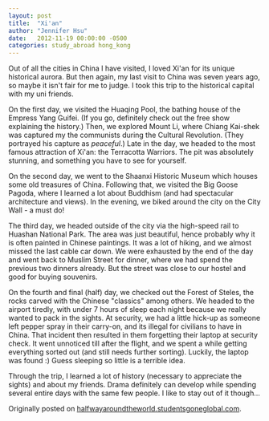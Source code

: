 ```yaml
---
layout: post
title:  "Xi'an"
author: "Jennifer Hsu"
date:   2012-11-19 00:00:00 -0500
categories: study_abroad hong_kong
---
```

Out of all the cities in China I have visited, I loved Xi'an for its unique historical aurora. But then again, my last visit to China was seven years ago, so maybe it isn't fair for me to judge. I took this trip to the historical capital with my uni friends.

On the first day, we visited the Huaqing Pool, the bathing house of the Empress Yang Guifei. (If you go, definitely check out the free show explaining the history.) Then, we explored Mount Li, where Chiang Kai-shek was captured my the communists during the Cultural Revolution. (They portrayed his capture as _peaceful_.) Late in the day, we headed to the most famous attraction of Xi'an: the Terracotta Warriors. The pit was absolutely stunning, and something you have to see for yourself.

On the second day, we went to the Shaanxi Historic Museum which houses some old treasures of China. Following that, we visited the Big Goose Pagoda, where I learned a lot about Buddhism (and had spectacular architecture and views). In the evening, we biked around the city on the City Wall - a must do!

The third day, we headed outside of the city via the high-speed rail to Huashan National Park. The area was just beautiful, hence probably why it is often painted in Chinese paintings. It was a lot of hiking, and we almost missed the last cable car down. We were exhausted by the end of the day and went back to Muslim Street for dinner, where we had spend the previous two dinners already. But the street was close to our hostel and good for buying souvenirs.

On the fourth and final (half) day, we checked out the Forest of Steles, the rocks carved with the Chinese "classics" among others. We headed to the airport tiredly, with under 7 hours of sleep each night because we really wanted to pack in the sights. At security, we had a little hick-up as someone left pepper spray in their carry-on, and its illegal for civilians to have in China. That incident then resulted in them forgetting their laptop at security check. It went unnoticed till after the flight, and we spent a while getting everything sorted out (and still needs further sorting). Luckily, the laptop was found :) Guess sleeping so little is a terrible idea.

Through the trip, I learned a lot of history (necessary to appreciate the sights) and about my friends. Drama definitely can develop while spending several entire days with the same few people. I like to stay out of it though...

Originally posted on [halfwayaroundtheworld.studentsgoneglobal.com](https://sonder.io/p/post/66809550-4070-4ff4-ae52-16a4b008a58a).

